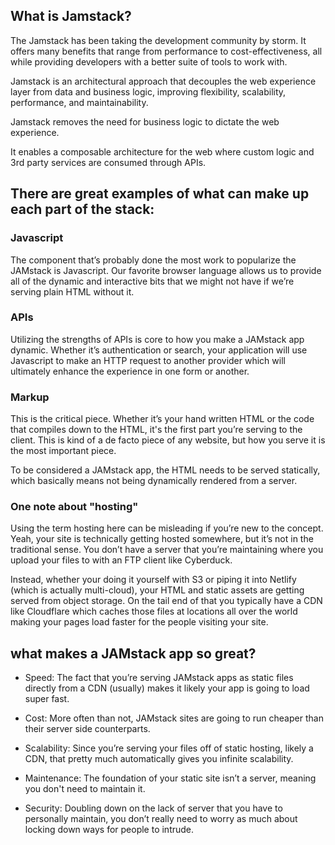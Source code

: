 ## What is Jamstack?
The Jamstack has been taking the development community by storm. It offers many benefits that range from performance to cost-effectiveness, all while providing developers with a better suite of tools to work with.

Jamstack is an architectural approach that decouples the web experience layer from data and business logic, improving flexibility, scalability, performance, and maintainability.

Jamstack removes the need for business logic to dictate the web experience.

It enables a composable architecture for the web where custom logic and 3rd party services are consumed through APIs.

## There are great examples of what can make up each part of the stack:

### Javascript
The component that’s probably done the most work to popularize the JAMstack is Javascript. Our favorite browser language allows us to provide all of the dynamic and interactive bits that we might not have if we’re serving plain HTML without it.

### APIs
Utilizing the strengths of APIs is core to how you make a JAMstack app dynamic. Whether it’s authentication or search, your application will use Javascript to make an HTTP request to another provider which will ultimately enhance the experience in one form or another.

### Markup
This is the critical piece. Whether it’s your hand written HTML or the code that compiles down to the HTML, it's the first part you’re serving to the client. This is kind of a de facto piece of any website, but how you serve it is the most important piece.

To be considered a JAMstack app, the HTML needs to be served statically, which basically means not being dynamically rendered from a server.

### One note about "hosting"
Using the term hosting here can be misleading if you’re new to the concept. Yeah, your site is technically getting hosted somewhere, but it’s not in the traditional sense. You don’t have a server that you’re maintaining where you upload your files to with an FTP client like Cyberduck.

Instead, whether your doing it yourself with S3 or piping it into Netlify (which is actually multi-cloud), your HTML and static assets are getting served from object storage. On the tail end of that you typically have a CDN like Cloudflare which caches those files at locations all over the world making your pages load faster for the people visiting your site.

## what makes a JAMstack app so great?


- Speed:
The fact that you’re serving JAMstack apps as static files directly from a CDN (usually) makes it likely your app is going to load super fast. 

- Cost:
More often than not, JAMstack sites are going to run cheaper than their server side counterparts.

- Scalability:
Since you’re serving your files off of static hosting, likely a CDN, that pretty much automatically gives you infinite scalability. 

- Maintenance:
The foundation of your static site isn’t a server, meaning you don't need to maintain it. 

- Security:
Doubling down on the lack of server that you have to personally maintain, you don’t really need to worry as much about locking down ways for people to intrude.



